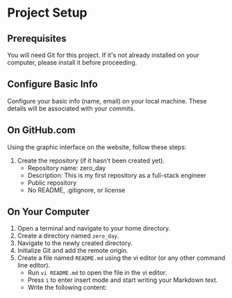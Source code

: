# Project Setup

## Prerequisites
You will need Git for this project. If it's not already installed on your computer, please install it before proceeding.

## Configure Basic Info
Configure your basic info (name, email) on your local machine. These details will be associated with your commits.

## On GitHub.com
Using the graphic interface on the website, follow these steps:

1. Create the repository (if it hasn’t been created yet).
   - Repository name: zero_day
   - Description: This is my first repository as a full-stack engineer
   - Public repository
   - No README, .gitignore, or license

## On Your Computer

1. Open a terminal and navigate to your home directory.
2. Create a directory named `zero_day`.
3. Navigate to the newly created directory.
4. Initialize Git and add the remote origin.
5. Create a file named `README.md` using the vi editor (or any other command line editor).
   - Run `vi README.md` to open the file in the vi editor.
   - Press `i` to enter insert mode and start writing your Markdown text.
   - Write the following content:


